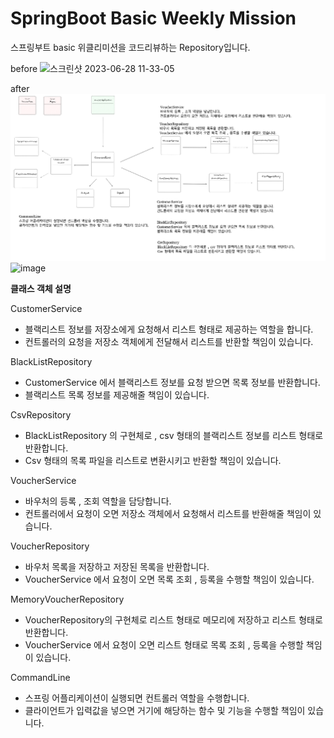 # SpringBoot Basic Weekly Mission
스프링부트 basic 위클리미션을 코드리뷰하는 Repository입니다.

before
![스크린샷 2023-06-28 11-33-05](https://github.com/prgrms-be-devcourse/springboot-basic/assets/102570281/7f39d6ce-c778-4623-9278-42152e0ccdee)

after
![img_1.png](img_1.png)![image](https://github.com/prgrms-be-devcourse/springboot-basic/assets/102570281/3d143def-7ae5-4372-b0a2-66757178002a)

**클래스 객체 설명**

CustomerService
- 블랙리스트 정보를 저장소에게 요청해서 리스트 형태로 제공하는 역할을 합니다.
- 컨트롤러의 요청을 저장소 객체에게 전달해서 리스트를 반환할 책임이 있습니다.

BlackListRepository
- CustomerService 에서 블랙리스트 정보를 요청 받으면 목록 정보를 반환합니다.
- 블랙리스트 목록 정보를 제공해줄 책임이 있습니다.

CsvRepository
- BlackListRepository 의 구현체로 , csv 형태의 블랙리스트 정보를 리스트 형태로 반환합니다.
- Csv 형태의 목록 파일을 리스트로 변환시키고 반환할 책임이 있습니다.

VoucherService
- 바우처의 등록 , 조회 역할을 담당합니다.
- 컨트롤러에서 요청이 오면 저장소 객체에서 요청해서 리스트를 반환해줄 책임이 있습니다.

VoucherRepository
- 바우처 목록을 저장하고 저장된 목록을 반환합니다.
- VoucherService 에서 요청이 오면 목록 조회 , 등록을 수행할 책임이 있습니다.

MemoryVoucherRepository
- VoucherRepository의 구현체로 리스트 형태로 메모리에 저장하고 리스트 형태로 반환합니다.
- VoucherService 에서 요청이 오면 리스트 형태로 목록 조회 , 등록을 수행할 책임이 있습니다.

CommandLine
- 스프링 어플리케이션이 실행되면 컨트롤러 역할을 수행합니다.
- 클라이언트가 입력값을 넣으면 거기에 해당하는 함수 및 기능을 수행할 책임이 있습니다.
